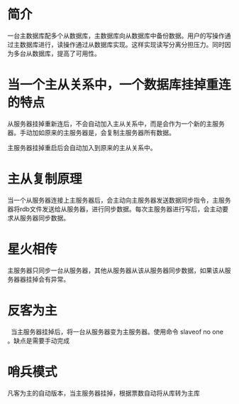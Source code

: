 # 简介

一台主数据库配多个从数据库，主数据库向从数据库中备份数据。用户的写操作通过主数据库进行，读操作通过从数据库实现。这样实现读写分离分担压力。同时因为多台从数据库，提高了可用性。  

# 当一个主从关系中，一个数据库挂掉重连的特点

从服务器挂掉重新连后，不会自动加入主从关系中，而是会作为一个新的主服务器。手动加如原来的主服务器是，会复制主服务器所有数据。

主服务器挂掉重启后会自动加入到原来的主从关系中。  

# 主从复制原理

当一个从服务器连接上主服务器后，会主动向主服务器发送数据同步指令，主服务器将rdb文件发送给从服务器，进行同步数据。每次主服务器进行写后，会主动要求从服务器同步数据。  

# 星火相传

主服务器只同步一台从服务器，其他从服务器从该从服务器同步数据，如果该从服务器器挂掉会有异常。  

# 反客为主

  当主服务器挂掉后，将一台从服务器变为主服务器。使用命令 slaveof no one 。缺点是需要手动完成  

# 哨兵模式

凡客为主的自动版本，当主服务器挂掉，根据票数自动将从库转为主库 



